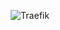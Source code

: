 <p align="center">
    <picture>
      <source media="(prefers-color-scheme: dark)" srcset="docs/assets/img/traefik.logo-dark.png">
      <source media="(prefers-color-scheme: light)" srcset="docs/assets/img/traefik.logo.png">
      <img alt="Traefik" title="Traefik" src="docs/assets/img/traefik.logo.png">
    </picture>
</p>
